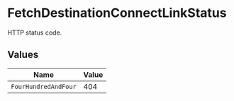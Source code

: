# FetchDestinationConnectLinkStatus

HTTP status code.


## Values

| Name                 | Value                |
| -------------------- | -------------------- |
| `FourHundredAndFour` | 404                  |